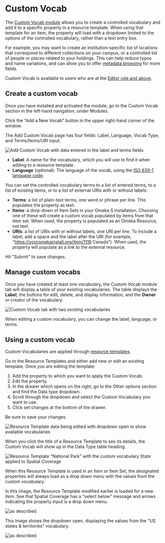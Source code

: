 # Custom Vocab

The [Custom Vocab module](https://omeka.org/s/modules/CustomVocab) allows you to create a controlled vocabulary and add it to a specific property in a resource template. When using that template for an item, the property will load with a dropdown limited to the options of the controlled vocabulary, rather than a text entry box.

For example, you may want to create an institution-specific list of locations that correspond to different collections on your campus, or a controlled list of people or places related to your holdings. This can help reduce typos and name variations, and can allow you to offer [metadata browsing](../modules/metadatabrowse.md) for more fields.

Custom Vocab is available to users who are at the [Editor role and above](../admin/users.md).

## Create a custom vocab

Once you have installed and activated the module, go to the Custom Vocab section in the left-hand navigation, under Modules.

Click the "Add a New Vocab" button in the upper right-hand corner of the window.

The Add Custom Vocab page has four fields: Label, Language, Vocab Type, and Terms/Items/URI input.

![Add Custom Vocab with data entered in the label and terms fields](../modules/modulesfiles/customVocab-add-URI.png)

- **Label**: A name for the vocabulary, which you will use to find it when adding to a resource template.
- **Language** (optional): The language of the vocab, using the [ISO 639-1 language code](http://www.iso.org/iso/language_codes).

You can set the controlled vocabulary terms to a list of entered terms, to a list of existing items, or to a list of external URIs with or without labels:

- **Terms**: a list of plain-text terms, one word or phrase per line. This populates the property as text.
- **Items**: a drop-down of Item Sets in your Omeka S installation. Choosing one of these will create a custom vocab populated by items from that item set. When used, the property is populated as an Omeka Resource, not text.
- **URIs**: a list of URIs with or without labels, one URI per line. To include a label, add a space and the label after the URI (for example, "https://youromekainstall.org/item/1119 Canada"). When used, the property will populate as a link to the external resource.

Hit "Submit" to save changes.

## Manage custom vocabs

Once you have created at least one vocabulary, the Custom Vocab module tab will display a table of your existing vocabularies. The table displays the **Label**, the buttons for edit, delete, and display information, and the **Owner** or creator of the vocabulary.

![Custom Vocab tab with two existing vocabularies](../modules/modulesfiles/customVocab_manage.png)

When editing a custom vocabulary, you can change the label, language, or terms.

## Using a custom vocab

Custom Vocabularies are applied through [resource templates](../content/resource-template.md).

Go to the Resource Templates and either add new or edit an existing template. Once you are editing the template:

1. Add the property to which you want to apply the Custom Vocab.
1. Edit the property.
1. In the drawer which opens on the right, go to the Other options section and find the Data type dropdown.
1. Scroll through the dropdown and select the Custom Vocabulary you want to use.
1. Click set changes at the bottom of the drawer.

Be sure to save your changes.

![Resource Template data being edited with dropdown open to show available vocabularies](../modules/modulesfiles/customVocab_select.png)

When you click the title of a Resource Template to see its details, the Custom Vocab will show up in the Data Type table heading.

![Resource Template "National Park" with the custom vocabulary State applied to Spatial Coverage](../modules/modulesfiles/customVocab_resource.png)

When this Resource Template is used in an Item or Item Set, the designated properties will always load as a drop down menu with the values from the custom vocabulary.

In this image, the Resource Template modified earlier is loaded for a new item. See that Spatial Coverage has a "select below" message and arrows indicating the property input is a drop down menu.

![as described](../modules/modulesfiles/customVocab_item1.png)

This image shows the dropdown open, displaying the values from the "US states & territories" vocabulary.

![as described](../modules/modulesfiles/customVocab_item2.png)
